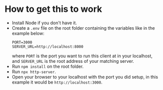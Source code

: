 # How to get this to work

- Install Node if you don't have it.
- Create a `.env` file on the root folder containing the variables like in the example below:
  ```
  PORT=3000
  SERVER_URL=http://localhost:8000
  ```
  where `PORT` is the port you want to run this client at in your localhost, and `SERVER_URL` is the root address of your matching server.
- Run `npm install` on the root folder.
- Run `npx http-server`.
- Open your browser to your localhost with the port you did setup, in this example it would be `http://localhost:3000`.
